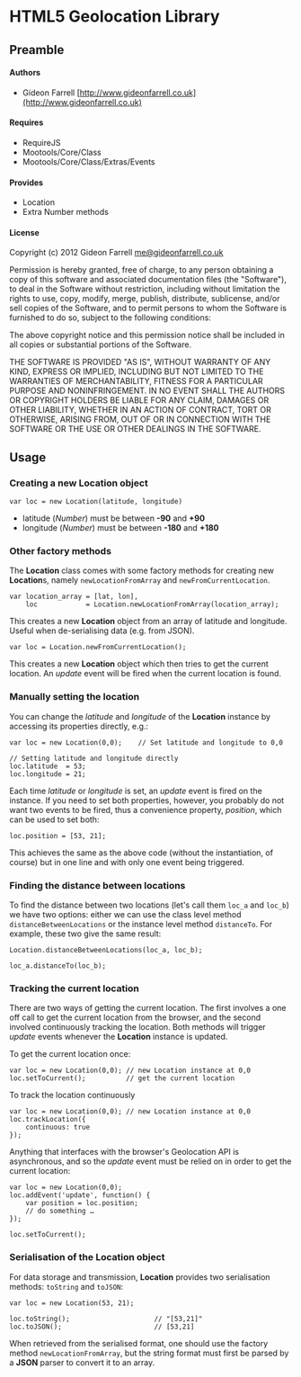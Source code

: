 HTML5 Geolocation Library
=========================

## Preamble

#### Authors
* Gideon Farrell [http://www.gideonfarrell.co.uk](http://www.gideonfarrell.co.uk)

#### Requires

* RequireJS
* Mootools/Core/Class
* Mootools/Core/Class/Extras/Events

#### Provides

* Location
* Extra Number methods

#### License

Copyright (c) 2012 Gideon Farrell [<me@gideonfarrell.co.uk>](mailto:me@gideonfarrell.co.uk)

Permission is hereby granted, free of charge, to any person obtaining a copy of this software and associated documentation files (the "Software"), to deal in the Software without restriction, including without limitation the rights to use, copy, modify, merge, publish, distribute, sublicense, and/or sell copies of the Software, and to permit persons to whom the Software is furnished to do so, subject to the following conditions:

The above copyright notice and this permission notice shall be included in all copies or substantial portions of the Software.

THE SOFTWARE IS PROVIDED "AS IS", WITHOUT WARRANTY OF ANY KIND, EXPRESS OR IMPLIED, INCLUDING BUT NOT LIMITED TO THE WARRANTIES OF MERCHANTABILITY, FITNESS FOR A PARTICULAR PURPOSE AND NONINFRINGEMENT. IN NO EVENT SHALL THE AUTHORS OR COPYRIGHT HOLDERS BE LIABLE FOR ANY CLAIM, DAMAGES OR OTHER LIABILITY, WHETHER IN AN ACTION OF CONTRACT, TORT OR OTHERWISE, ARISING FROM, OUT OF OR IN CONNECTION WITH THE SOFTWARE OR THE USE OR OTHER DEALINGS IN THE SOFTWARE.

## Usage

### Creating a new Location object

	var loc = new Location(latitude, longitude)
	
* latitude (*Number*) must be between **-90** and **+90**
* longitude (*Number*) must be between **-180** and **+180**

### Other factory methods

The **Location** class comes with some factory methods for creating new **Location**s, namely `newLocationFromArray` and `newFromCurrentLocation`.

	var location_array = [lat, lon],
		loc            = Location.newLocationFromArray(location_array);
		
This creates a new **Location** object from an array of latitude and longitude. Useful when de-serialising data (e.g. from JSON).

	var loc = Location.newFromCurrentLocation();
	
This creates a new **Location** object which then tries to get the current location. An *update* event will be fired when the current location is found.

### Manually setting the location

You can change the *latitude* and *longitude* of the **Location** instance by accessing its properties directly, e.g.:

	var loc = new Location(0,0);	// Set latitude and longitude to 0,0
	
	// Setting latitude and longitude directly
	loc.latitude  = 53;
	loc.longitude = 21;
	
Each time *latitude* or *longitude* is set, an *update* event is fired on the instance. If you need to set both properties, however, you probably do not want two events to be fired, thus a convenience property, *position*, which can be used to set both:

	loc.position = [53, 21];

This achieves the same as the above code (without the instantiation, of course) but in one line and with only one event being triggered.

### Finding the distance between locations

To find the distance between two locations (let's call them `loc_a` and `loc_b`) we have two options: either we can use the class level method `distanceBetweenLocations` or the instance level method `distanceTo`. For example, these two give the same result:

	Location.distanceBetweenLocations(loc_a, loc_b);
	
	loc_a.distanceTo(loc_b);
	
### Tracking the current location

There are two ways of getting the current location. The first involves a one off call to get the current location from the browser, and the second involved continuously tracking the location. Both methods will trigger *update* events whenever the **Location** instance is updated.

To get the current location once:

	var loc = new Location(0,0); // new Location instance at 0,0
	loc.setToCurrent();          // get the current location
	
To track the location continuously

	var loc = new Location(0,0); // new Location instance at 0,0
	loc.trackLocation({
		continuous: true
	});
	
Anything that interfaces with the browser's Geolocation API is asynchronous, and so the *update* event must be relied on in order to get the current location:

	var loc = new Location(0,0);
	loc.addEvent('update', function() {
		var position = loc.position;
		// do something …
	});
	
	loc.setToCurrent();

### Serialisation of the **Location** object

For data storage and transmission, **Location** provides two serialisation methods: `toString` and `toJSON`:

	var loc = new Location(53, 21);
	
	loc.toString();						// "[53,21]"
	loc.toJSON();						// [53,21]

When retrieved from the serialised format, one should use the factory method `newLocationFromArray`, but the string format must first be parsed by a **JSON** parser to convert it to an array.